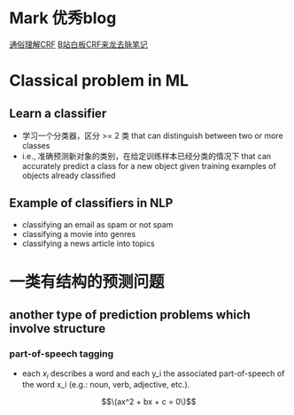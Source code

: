 # Mark 优秀blog
[通俗理解CRF](https://www.zhihu.com/question/35866596)
[B站白板CRF来龙去脉笔记](https://anxiang1836.github.io/2019/11/05/NLP_From_HMM_to_CRF/)


# Classical problem in ML

## Learn a classifier 
- 学习一个分类器，区分 >= 2 类 that can distinguish between two or more classes
- i.e., 准确预测新对象的类别，在给定训练样本已经分类的情况下 that can accurately predict a class for a new object given training examples of objects already classified

## Example of classifiers in NLP
- classifying an email as spam or not spam
- classifying a movie into genres
- classifying a news article into topics

# 一类有结构的预测问题
## another type of prediction problems which involve structure
### part-of-speech tagging
- each $x_i$ describes a word and each y_i the associated part-of-speech of the word x_i (e.g.: noun, verb, adjective, etc.).

$$\(ax^2 + bx + c = 0\)$$
